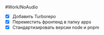 #Work/NoAudio 
- [x] Добавить Turborepo
- [x] Переместить фронтенд в папку apps
- [x] Стандартизировать версии node и pnpm